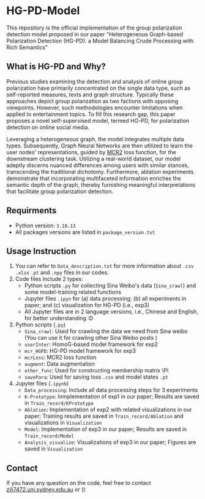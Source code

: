 # HG-PD-Model
This repository is the official implementation of the group polarization detection model proposed in our paper "Heterogeneous Graph-based Polarization Detection (HG-PD): 
a Model Balancing Crude Processing with Rich Semantics"

## What is HG-PD and Why?
Previous studies examining the detection and analysis of online group polarization have primarily concentrated on the single data type, such as self-reported measures, texts and graph structure. Typically these approaches depict group polarization as two factions with opposing viewpoints. However, such methodologies encounter limitations when applied to entertainment topics.  To fill this research gap, this paper proposes a novel self-supervised model, termed HG-PD, for polarization detection on online social media. 

Leveraging a heterogeneous graph, the model integrates multiple data types. Subsequently, Graph Neural Networks are then utilized to learn the user nodes' representations, guided by [MCR2](https://github.com/ryanchankh/mcr2) loss function, for the downstream clustering task. Utilizing a real-world dataset, our model adeptly discerns nuanced differences among users with similar stances, transcending the traditional dichotomy. Furthermore, ablation experiments demonstrate that incorporating multifaceted information enriches the semantic depth of the graph, thereby furnishing meaningful interpretations that facilitate group polarization detection.

## Requirments
- Python version: `3.10.13`
- All packages versions are listed in `package_version.txt`

## Usage Instruction
1. You can refer to `Data_description.txt` for more information about `.csv` `.xlsx` `.pt` and `.npy` files in our codes.
2. Code files
   Include 2 types:
   - Python scripts `.py` for collecting Sina Weibo's data (`Sina_crawl`) and some model-training related functions
   - Jupyter files `.ipyn` for (a) data processing; (b) all experiments in paper; and (c) visualization for HG-PD (i.e., exp3)
   - All Jupyter files are in 2 language versions, i.e., Chinese and English, for better understanding :D
3. Python scripts (`.py`)
   - `Sina_crawl`: Used for crawling the data we need from Sina weibo (You can use it for crawling other Sina Weibo posts )
   - `userInter`: HomoG-based model framework for exp2
   - `mcr_HGPD`: HG-PD model framework for exp3
   - `mcrLoss`: MCR2 loss function
   - `augment`: Data augmentation
   - `other_func`: Used for constructing membership matrix \Pi
   - `savePara`: Used for saving loss `.csv` and model states `.pt`
5. Jupyter files (`.ipynb`)
   - `Data_processing`: Include all data processing steps for 3 experiments
   - `K-Prototype`: Inmplementation of exp1 in our paper; Results are saved in `Train_record/KPrototype`
   - `Ablation`: Implementation of exp2 with related visualizations in our paper; Training results are saved in `Train_record/Ablation` and visualizations in `Visualization`
   - `Model`: Implementation of exp3 in our paper; Results are saved in `Train_record/Model`
   - `Analysis_visualize`: Visualizations of exp3 in our paper; Figures are saved in `Visualization`

## Contact
If you have any question on the code, feel free to contact [zili7472.uni.sydney.edu.au](mailto:zili7472.uni.sydney.edu.au) or ()
